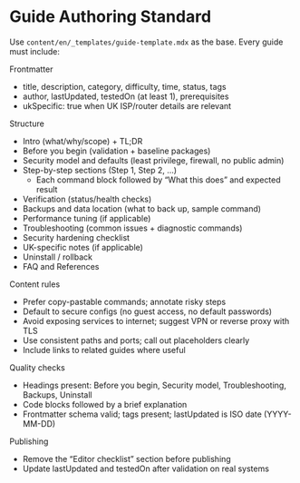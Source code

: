 # Guide Authoring Standard

Use `content/en/_templates/guide-template.mdx` as the base. Every guide must include:

Frontmatter
- title, description, category, difficulty, time, status, tags
- author, lastUpdated, testedOn (at least 1), prerequisites
- ukSpecific: true when UK ISP/router details are relevant

Structure
- Intro (what/why/scope) + TL;DR
- Before you begin (validation + baseline packages)
- Security model and defaults (least privilege, firewall, no public admin)
- Step-by-step sections (Step 1, Step 2, ...)
  - Each command block followed by “What this does” and expected result
- Verification (status/health checks)
- Backups and data location (what to back up, sample command)
- Performance tuning (if applicable)
- Troubleshooting (common issues + diagnostic commands)
- Security hardening checklist
- UK-specific notes (if applicable)
- Uninstall / rollback
- FAQ and References

Content rules
- Prefer copy-pastable commands; annotate risky steps
- Default to secure configs (no guest access, no default passwords)
- Avoid exposing services to internet; suggest VPN or reverse proxy with TLS
- Use consistent paths and ports; call out placeholders clearly
- Include links to related guides where useful

Quality checks
- Headings present: Before you begin, Security model, Troubleshooting, Backups, Uninstall
- Code blocks followed by a brief explanation
- Frontmatter schema valid; tags present; lastUpdated is ISO date (YYYY-MM-DD)

Publishing
- Remove the “Editor checklist” section before publishing
- Update lastUpdated and testedOn after validation on real systems
